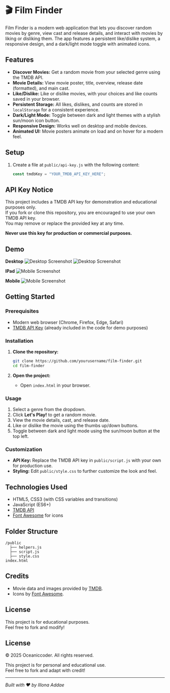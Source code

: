# 🎬 Film Finder

Film Finder is a modern web application that lets you discover random movies by genre, view cast and release details, and interact with movies by liking or disliking them. The app features a persistent like/dislike system, a responsive design, and a dark/light mode toggle with animated icons.

## Features

- **Discover Movies:** Get a random movie from your selected genre using the TMDB API.
- **Movie Details:** View movie poster, title, overview, release date (formatted), and main cast.
- **Like/Dislike:** Like or dislike movies, with your choices and like counts saved in your browser.
- **Persistent Storage:** All likes, dislikes, and counts are stored in `localStorage` for a consistent experience.
- **Dark/Light Mode:** Toggle between dark and light themes with a stylish sun/moon icon button.
- **Responsive Design:** Works well on desktop and mobile devices.
- **Animated UI:** Movie posters animate on load and on hover for a modern feel.

## Setup

1. Create a file at `public/api-key.js` with the following content:

   ```js
   const tmdbKey = "YOUR_TMDB_API_KEY_HERE";
   ```

## API Key Notice

This project includes a TMDB API key for demonstration and educational purposes only.  
If you fork or clone this repository, you are encouraged to use your own TMDB API key.  
You may remove or replace the provided key at any time.

**Never use this key for production or commercial purposes.**

## Demo

**Desktop**
![Desktop Screenshot](</public/screenshots/127.0.0.1_8080_(Readme).png>)
![Desktop Screenshot](</public/screenshots/127.0.0.1_8080_(web showcase) (1).png>)

**IPad**
![Mobile Screenshot](</public/screenshots/127.0.0.1_8080_(iPad%20Air).png>)

**Mobile**
![Mobile Screenshot](</public/screenshots/127.0.0.1_8080_(iPhone%2012%20Pro)%20(1).png>)

## Getting Started

### Prerequisites

- Modern web browser (Chrome, Firefox, Edge, Safari)
- [TMDB API Key](https://www.themoviedb.org/documentation/api) (already included in the code for demo purposes)

### Installation

1. **Clone the repository:**

   ```bash
   git clone https://github.com/yourusername/film-finder.git
   cd film-finder
   ```

2. **Open the project:**
   - Open `index.html` in your browser.

### Usage

1. Select a genre from the dropdown.
2. Click **Let's Play!** to get a random movie.
3. View the movie details, cast, and release date.
4. Like or dislike the movie using the thumbs up/down buttons.
5. Toggle between dark and light mode using the sun/moon button at the top left.

### Customization

- **API Key:** Replace the TMDB API key in `public/script.js` with your own for production use.
- **Styling:** Edit `public/style.css` to further customize the look and feel.

## Technologies Used

- HTML5, CSS3 (with CSS variables and transitions)
- JavaScript (ES6+)
- [TMDB API](https://www.themoviedb.org/documentation/api)
- [Font Awesome](https://fontawesome.com/) for icons

## Folder Structure

```
/public
  ├── helpers.js
  ├── script.js
  ├── style.css
index.html
```

## Credits

- Movie data and images provided by [TMDB](https://www.themoviedb.org/).
- Icons by [Font Awesome](https://fontawesome.com/).

## License

This project is for educational purposes.  
Feel free to fork and modify!

## License

&copy; 2025 Oceaniccoder. All rights reserved.

This project is for personal and educational use.  
Feel free to fork and adapt with credit!

---

_Built with ❤️ by Illona Addae_
